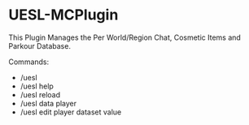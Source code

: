 # UESL-MCPlugin
This Plugin Manages the Per World/Region Chat, Cosmetic Items and Parkour Database.

Commands:
- /uesl
- /uesl help
- /uesl reload
- /uesl data player
- /uesl edit player dataset value

